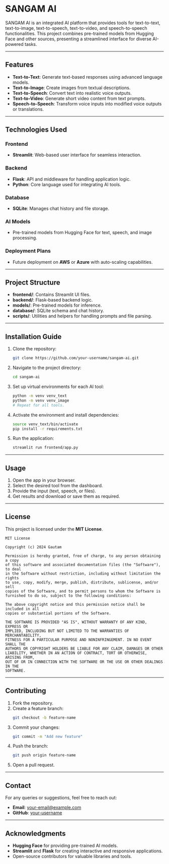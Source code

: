 
# SANGAM AI

SANGAM AI is an integrated AI platform that provides tools for text-to-text, text-to-image, text-to-speech, text-to-video, and speech-to-speech functionalities. This project combines pre-trained models from Hugging Face and other sources, presenting a streamlined interface for diverse AI-powered tasks.

---

## **Features**

- **Text-to-Text**: Generate text-based responses using advanced language models.
- **Text-to-Image**: Create images from textual descriptions.
- **Text-to-Speech**: Convert text into realistic voice outputs.
- **Text-to-Video**: Generate short video content from text prompts.
- **Speech-to-Speech**: Transform voice inputs into modified voice outputs or translations.

---

## **Technologies Used**

### **Frontend**
- **Streamlit**: Web-based user interface for seamless interaction.

### **Backend**
- **Flask**: API and middleware for handling application logic.
- **Python**: Core language used for integrating AI tools.

### **Database**
- **SQLite**: Manages chat history and file storage.

### **AI Models**
- Pre-trained models from Hugging Face for text, speech, and image processing.

### **Deployment Plans**
- Future deployment on **AWS** or **Azure** with auto-scaling capabilities.

---

## **Project Structure**

- **frontend/**: Contains Streamlit UI files.
- **backend/**: Flask-based backend logic.
- **models/**: Pre-trained models for inference.
- **database/**: SQLite schema and chat history.
- **scripts/**: Utilities and helpers for handling prompts and file parsing.

---

## **Installation Guide**

1. Clone the repository:
   ```bash
   git clone https://github.com/your-username/sangam-ai.git
   ```

2. Navigate to the project directory:
   ```bash
   cd sangam-ai
   ```

3. Set up virtual environments for each AI tool:
   ```bash
   python -m venv venv_text
   python -m venv venv_image
   # Repeat for all tools.
   ```

4. Activate the environment and install dependencies:
   ```bash
   source venv_text/bin/activate
   pip install -r requirements.txt
   ```

5. Run the application:
   ```bash
   streamlit run frontend/app.py
   ```

---

## **Usage**

1. Open the app in your browser.
2. Select the desired tool from the dashboard.
3. Provide the input (text, speech, or files).
4. Get results and download or save them as required.

---

## **License**

This project is licensed under the **MIT License**.

```
MIT License

Copyright (c) 2024 Gautam

Permission is hereby granted, free of charge, to any person obtaining a copy
of this software and associated documentation files (the "Software"), to deal
in the Software without restriction, including without limitation the rights
to use, copy, modify, merge, publish, distribute, sublicense, and/or sell
copies of the Software, and to permit persons to whom the Software is
furnished to do so, subject to the following conditions:

The above copyright notice and this permission notice shall be included in all
copies or substantial portions of the Software.

THE SOFTWARE IS PROVIDED "AS IS", WITHOUT WARRANTY OF ANY KIND, EXPRESS OR
IMPLIED, INCLUDING BUT NOT LIMITED TO THE WARRANTIES OF MERCHANTABILITY,
FITNESS FOR A PARTICULAR PURPOSE AND NONINFRINGEMENT. IN NO EVENT SHALL THE
AUTHORS OR COPYRIGHT HOLDERS BE LIABLE FOR ANY CLAIM, DAMAGES OR OTHER
LIABILITY, WHETHER IN AN ACTION OF CONTRACT, TORT OR OTHERWISE, ARISING FROM,
OUT OF OR IN CONNECTION WITH THE SOFTWARE OR THE USE OR OTHER DEALINGS IN THE
SOFTWARE.
```

---

## **Contributing**

1. Fork the repository.
2. Create a feature branch:
   ```bash
   git checkout -b feature-name
   ```
3. Commit your changes:
   ```bash
   git commit -m "Add new feature"
   ```
4. Push the branch:
   ```bash
   git push origin feature-name
   ```
5. Open a pull request.

---

## **Contact**

For any queries or suggestions, feel free to reach out:
- **Email**: [your-email@example.com](mailto:your-email@example.com)
- **GitHub**: [your-username](https://github.com/your-username)

---

## **Acknowledgments**

- **Hugging Face** for providing pre-trained AI models.
- **Streamlit** and **Flask** for creating interactive and responsive applications.
- Open-source contributors for valuable libraries and tools.
